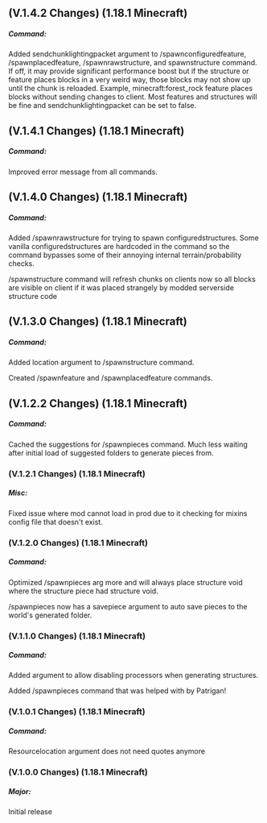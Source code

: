 ## **(V.1.4.2 Changes) (1.18.1 Minecraft)**

##### Command:
Added sendchunklightingpacket argument to /spawnconfiguredfeature, /spawnplacedfeature, /spawnrawstructure, and spawnstructure command.
 If off, it may provide significant performance boost but if the structure or feature places blocks in a very weird way, those blocks 
 may not show up until the chunk is reloaded. Example, minecraft:forest_rock feature places blocks without sending changes to client.
 Most features and structures will be fine and sendchunklightingpacket can be set to false.


## **(V.1.4.1 Changes) (1.18.1 Minecraft)**

##### Command:
Improved error message from all commands.


## **(V.1.4.0 Changes) (1.18.1 Minecraft)**

##### Command:
Added /spawnrawstructure for trying to spawn configuredstructures. Some vanilla configuredstructures are hardcoded in the command so the command bypasses some of their annoying internal terrain/probability checks.

/spawnstructure command will refresh chunks on clients now so all blocks are visible on client if it was placed strangely by modded serverside structure code


## **(V.1.3.0 Changes) (1.18.1 Minecraft)**

##### Command:
Added location argument to /spawnstructure command.

Created /spawnfeature and /spawnplacedfeature commands.


## **(V.1.2.2 Changes) (1.18.1 Minecraft)**

##### Command:
Cached the suggestions for /spawnpieces command. Much less waiting after initial load of suggested folders to generate pieces from.


### **(V.1.2.1 Changes) (1.18.1 Minecraft)**

##### Misc:
Fixed issue where mod cannot load in prod due to it checking for mixins config file that doesn't exist.


### **(V.1.2.0 Changes) (1.18.1 Minecraft)**

##### Command:
Optimized /spawnpieces arg more and will always place structure void where the structure piece had structure void.

/spawnpieces now has a savepiece argument to auto save pieces to the world's generated folder.


### **(V.1.1.0 Changes) (1.18.1 Minecraft)**

##### Command:
Added argument to allow disabling processors when generating structures.

Added /spawnpieces command that was helped with by Patrigan! 


### **(V.1.0.1 Changes) (1.18.1 Minecraft)**

##### Command:
Resourcelocation argument does not need quotes anymore


### **(V.1.0.0 Changes) (1.18.1 Minecraft)**

##### Major:
Initial release

